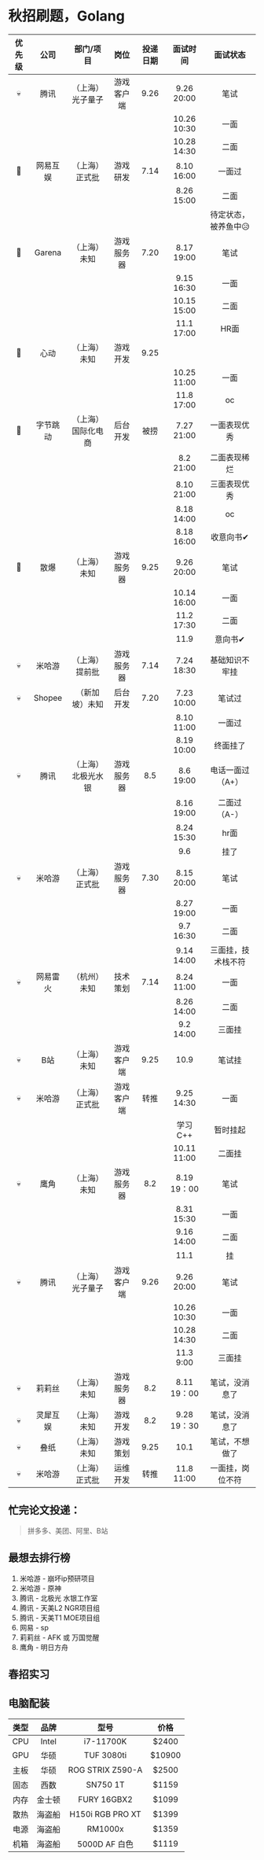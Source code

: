 # 秋招刷题，Golang

| 优先级 | 公司 | 部门/项目 | 岗位 | 投递日期 | 面试时间 | 面试状态 |
| :----: | :----: | :----: | :----: | :----: | :----: | :----: |
| 💀 | 腾讯 | （上海）光子量子 | 游戏客户端 | 9.26 | 9.26 20:00 | 笔试 |
| |   |   |   |  | 10.26 10:30 | 一面 |
| |   |   |   |  | 10.28 14:30 | 二面 |
| 🚄 | 网易互娱 | （上海）正式批 | 游戏研发 | 7.14 | 8.10 16:00 | 一面过 |
| |   |   |   |  | 8.26 15:00 | 二面 |
| |   |   |   |  |  | 待定状态，被养鱼中😥 |
| 🎉 | Garena | （上海）未知 | 游戏服务器 | 7.20 | 8.17 19:00  | 笔试 |
| |   |   |   |  | 9.15 16:30 | 一面 |
| |   |   |   |  | 10.15 15:00 | 二面 |
| |   |   |   |  | 11.1 17:00 | HR面 |
| 🎉 | 心动 | （上海）未知 | 游戏开发 | 9.25 | |  |
| |   |   |   |  | 10.25 11:00 | 一面 |
| |   |   |   |  | 11.8 17:00 | oc |
| 🎉 | 字节跳动 | （上海）国际化电商 | 后台开发 | 被捞 | 7.27 21:00 | 一面表现优秀 |
| |   |   |   |  | 8.2 21:00 | 二面表现稀烂 |
| |   |   |   |  | 8.10 21:00 | 三面表现优秀 |
| |   |   |   |  | 8.18 14:00 | oc |
| |   |   |   |  | 8.18 16:00 | 收意向书✔ |
| 🎉 | 散爆 | （上海）未知 | 游戏服务器 | 9.25 | 9.26 20:00 | 笔试 |
| |   |   |   |  | 10.14 16:00 | 一面 |
| |   |   |   |  | 11.2 17:30 | 二面 |
| |   |   |   |  | 11.9 | 意向书✔ |
| 💀 | 米哈游 | （上海）提前批 | 游戏服务器 | 7.14 | 7.24 18:30 | 基础知识不牢挂 | 
| 💀 | Shopee | （新加坡）未知 | 后台开发 | 7.20 | 7.23 10:00 | 笔试过 |
| |   |   |   |  | 8.10 11:00  | 一面过 |
| |   |   |   |  | 8.19 10:00  | 终面挂了 |
| 💀 | 腾讯 | （上海）北极光水银 | 游戏服务器 | 8.5 | 8.6 19:00 | 电话一面过（A+） |
| |   |   |   |  | 8.16 19:00 | 二面过（A-） |
| |   |   |   |  | 8.24 15:30 | hr面 |
| |   |   |   |  | 9.6 | 挂了 |
| 💀 | 米哈游 | （上海）正式批 | 游戏服务器 | 7.30 | 8.15 20:00 | 笔试 | 
| |   |   |   |  | 8.27 19:00 | 一面 |
| |   |   |   |  | 9.7 16:30 | 二面 |
| |   |   |   |  | 9.14 14:00 | 三面挂，技术栈不符 |
| 💀 | 网易雷火 | （杭州）未知 | 技术策划 | 7.14 | 8.24 11:00 | 一面 |
| |   |   |   |  | 8.26 14:00 | 二面 |
| |   |   |   |  | 9.2 14:00 | 三面挂 |
| 💀 | B站 | （上海）未知 | 游戏客户端 | 9.25 | 10.9 | 笔试挂 |
| 💀 | 米哈游 | （上海）正式批 | 游戏客户端 | 转推 | 9.25 14:30 | 一面 | 
| |   |   |   |  | 学习C++ | 暂时挂起 |
| |   |   |   |  | 10.11 11:00 | 二面挂 |
| 💀 | 鹰角 | （上海）未知 | 游戏服务器 | 8.2 | 8.19 19：00 | 笔试 |
| |   |   |   |  | 8.31 15:30 | 一面 |
| |   |   |   |  | 9.16 14:00 | 二面 |
| |   |   |   |  | 11.1 | 挂 |
| 💀 | 腾讯 | （上海）光子量子 | 游戏客户端 | 9.26 | 9.26 20:00 | 笔试 |
| |   |   |   |  | 10.26 10:30 | 一面 |
| |   |   |   |  | 10.28 14:30 | 二面 |
| |   |   |   |  | 11.3 9:00 | 三面挂 |
| 💀 | 莉莉丝 | （上海）未知 | 游戏服务器 | 8.2 | 8.11 19：00 | 笔试，没消息了 |
| 💀 | 灵犀互娱 | （上海）未知 | 游戏开发 | 8.2 | 9.28 19：30 | 笔试，没消息了 |
| 💀 | 叠纸 | （上海）未知 | 游戏策划 | 9.25 | 10.1 | 笔试，不想做了 |
| 💀 | 米哈游 | （上海）正式批 | 运维开发 | 转推 | 11.8 11:00 | 一面挂，岗位不符 | 

## 忙完论文投递：
>拼多多、美团、阿里、B站

## 最想去排行榜
1. 米哈游 - 崩坏ip预研项目
2. 米哈游 - 原神
3. 腾讯 - 北极光 水银工作室
4. 腾讯 - 天美L2 NGR项目组
5. 腾讯 - 天美T1 MOE项目组
6. 网易 - sp
7. 莉莉丝 - AFK 或 万国觉醒
8. 鹰角 - 明日方舟

## 春招实习

## 电脑配装

| 类型 | 品牌 | 型号 | 价格 |
| :----: | :----: | :----: | :----: |
| CPU | Intel | i7-11700K | $2400 |
| GPU | 华硕 | TUF 3080ti | $10900 |
| 主板 | 华硕 | ROG STRIX Z590-A | $2500 |
| 固态 | 西数 | SN750 1T | $1159 |
| 内存 | 金士顿 | FURY 16GBX2 | $1099 |
| 散热 | 海盗船 | H150i RGB PRO XT | $1399 |
| 电源 | 海盗船 | RM1000x | $1359 |
| 机箱 | 海盗船 | 5000D AF 白色 | $1119 |